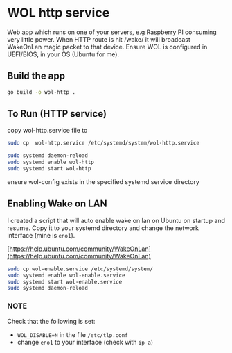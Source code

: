 # WOL http service

Web app which runs on one of your servers, e.g Raspberry PI consuming very little power.
When HTTP route is hit /wake/<device name or MAC> it will broadcast WakeOnLan magic packet to that device.
Ensure WOL is configured in UEFI/BIOS, in your OS (Ubuntu for me).

## Build the app

```sh
go build -o wol-http .
```

## To Run (HTTP service)

copy wol-http.service file to

```sh
sudo cp  wol-http.service /etc/systemd/system/wol-http.service

sudo systemd daemon-reload
sudo systemd enable wol-http
sudo systemd start wol-http
```

ensure wol-config exists in the specified systemd service directory

## Enabling Wake on LAN

I created a script that will auto enable wake on lan on Ubuntu on startup and resume.
Copy it to your systemd directory and change the network interface (mine is `eno1`).

[https://help.ubuntu.com/community/WakeOnLan](https://help.ubuntu.com/community/WakeOnLan)

```sh
sudo cp wol-enable.service /etc/systemd/system/
sudo systemd enable wol-enable.service
sudo systemd start wol-enable.service
sudo systemd daemon-reload
```

### NOTE

Check that the following is set:

- `WOL_DISABLE=N` in the file `/etc/tlp.conf`
- change `eno1` to your interface (check with `ip a`)
